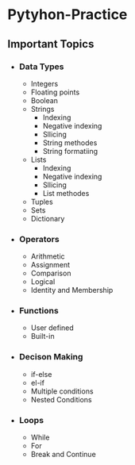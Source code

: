 # Pytyhon-Practice

## Important Topics

* ### Data Types
    * Integers
    * Floating points
    * Boolean
    * Strings
        *   Indexing
        *   Negative indexing
        *   Sllicing
        *   String methodes
        *   String formatiing
    * Lists
        * Indexing
        *   Negative indexing
        *   Sllicing
        *   List methodes
    * Tuples
    * Sets
    * Dictionary
* ### Operators
    * Arithmetic
    * Assignment
    * Comparison
    * Logical
    * Identity and Membership
* ### Functions
    * User defined
    * Built-in
* ### Decison Making
    * if-else
    * el-if
    * Multiple conditions
    * Nested Conditions
* ### Loops
    * While
    * For
    * Break and Continue


